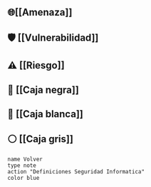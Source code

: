 ## **🌐[[Amenaza]]**
## **🛡️ [[Vulnerabilidad]]**
## ⚠️ **[[Riesgo]]**
## 🖤 **[[Caja negra]]**

## 🤍 **[[Caja blanca]]**

## ⚪ **[[Caja gris]]**


```buttons
name Volver
type note
action "Definiciones Seguridad Informatica"
color blue
```
